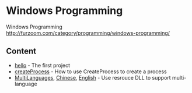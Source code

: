 # Windows Programming
Windows Programming http://furzoom.com/category/programming/windows-programming/

## Content

* [hello](https://github.com/Furzoom/windows-programming/tree/master/win32/hello) - The first project
* [createProcess](https://github.com/Furzoom/windows-programming/tree/master/win32/createProcess) - How to use CreateProcess to create a process
* [MultiLanguages](https://github.com/Furzoom/windows-programming/tree/master/win32/MultiLanguages), [Chinese](https://github.com/Furzoom/windows-programming/tree/master/win32/Chinese), [English](https://github.com/Furzoom/windows-programming/tree/master/win32/English) - Use resrouce DLL to support multi-language
